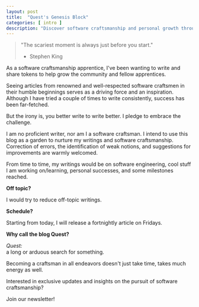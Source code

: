 ```yaml
---
layout: post
title:  "Quest's Genesis Block"
categories: [ intro ]
description: "Discover software craftsmanship and personal growth through 'Quest's Genesis Block"
---
```


> "The scariest moment is always just before you start."  
> - Stephen King

As a software craftsmanship apprentice, I've been wanting to write and share tokens to help grow the community and fellow apprentices.

Seeing articles from renowned and well-respected software craftsmen in their humble beginnings serves as a driving force and an inspiration. Although I have tried a couple of times to write consistently, success has been far-fetched.

But the irony is, you better write to write better. I pledge to embrace the challenge.

I am no proficient writer, nor am I a software craftsman. I intend to use this blog as a garden to nurture my writings and software craftsmanship. Correction of errors, the identification of weak notions, and suggestions for improvements are warmly welcomed.

From time to time, my writings would be on software engineering, cool stuff I am working on/learning, personal successes, and some milestones reached.

**Off topic?**

I would try to reduce off-topic writings.

**Schedule?**

Starting from today, I will release a fortnightly article on Fridays.

**Why call the blog Quest?**

*Quest:*  
a long or arduous search for something.

Becoming a craftsman in all endeavors doesn't just take time, takes much energy as well.

Interested in exclusive updates and insights on the pursuit of software craftsmanship?

Join our newsletter!

